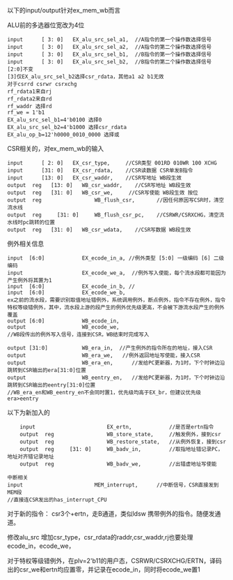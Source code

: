以下的input/output针对ex_mem_wb而言

ALU前的多选器位宽改为4位

```
input      [ 3: 0]   EX_alu_src_sel_a1,  //A指令的第一个操作数选择信号
input      [ 3: 0]   EX_alu_src_sel_a2,  //A指令的第二个操作数选择信号
input      [ 3: 0]   EX_alu_src_sel_b1,  //B指令的第一个操作数选择信号
input      [ 3: 0]   EX_alu_src_sel_b2,  //B指令的第二个操作数选择信号
[2:0]不变
[3]仅EX_alu_src_sel_b2选择csr_rdata，其他a1 a2 b1无效
对于csrrd csrwr csrxchg
rf_rdata1来自rj
rf_rdata2来自rd
rf_waddr 选择rd
rf_we = 1'b1
EX_alu_src_sel_b1=4'b0100 选择0
EX_alu_src_sel_b2=4'b1000 选择csr_rdata
EX_alu_op_b=12'h0000_0010_0000 选择或
```

  CSR相关的，对ex_mem_wb的输入

```
input      [ 2: 0]   EX_csr_type,     //CSR类型 001RD 010WR 100 XCHG 
input      [31: 0]   EX_csr_rdata,    //CSR读数据 CSR单发B指令
input      [13: 0]   EX_csr_waddr,    //CSR写地址 WB段生效
output  reg   [13: 0]   WB_csr_waddr,    //CSR写地址 WB段生效
output  reg   [31: 0]   WB_csr_we,     //CSR写使能 WB段生效 按位 
output  reg                 WB_flush_csr,       //因任何原因写CSR时，清空流水线
output  reg     [31: 0]     WB_flush_csr_pc,    //CSRWR/CSRXCHG，清空流水线时pc跳转的位置
output  reg   [31: 0]   WB_csr_wdata,    //CSR写数据 WB段生效
```

例外相关信息

```
input  [6:0]           	EX_ecode_in_a, //例外类型 [5:0] 一级编码 [6] 二级编码
input					EX_ecode_we_a, 	//例外写入使能，每个流水段都可能因为产生例外将其置为1
input  [6:0]			EX_ecode_in_b, //
input  [6:0]			EX_ecode_we_b,
ex之前的流水段，需要识别取值地址错例外，系统调用例外，断点例外，指令不存在例外，指令特权等级错例外，其中，流水段上游的段产生的例外优先级更高，不会被下游流水段产生的例外覆盖
output [6:0]			WB_ecode_in,
output   				WB_ecode_we,
//WB段传出的例外写入信号，连接到CSR，WB结束时完成写入
```

```
output [31:0]           WB_era_in,	//产生例外的指令所在的地址，接入CSR
output                  WB_era_we,   //例外返回地址写使能，接入CSR
output					WB_era_en,		//发给PC更新器，为1时，下个时钟边沿跳转到CSR输出的era[31:0]位置
output					WB_eentry_en,	//发给PC更新器，为1时，下个时钟边沿跳转到CSR输出的eentry[31:0]位置
//WB_era_en和WB_eentry_en不会同时置1，优先级均高于EX_br，但建议优先级era>eentry
```

以下为新加入的

```
    input                       EX_ertn,            //是否是ertn指令   
    output  reg                 WB_store_state,     //触发例外，接到csr
    output  reg                 WB_restore_state,   //从例外恢复，接到csr
    output  reg     [31: 0]     WB_badv_in,         //取指地址错记录PC，地址对齐错记录地址
    output  reg                 WB_badv_we,         //出错虚地址写使能
```

```
中断相关
input                       MEM_interrupt,      //中断信号，CSR直接发到MEM段
//直接连CSR发出的has_interrupt_CPU
```





对于新的指令：
csr3个+ertn，走B通道，类似ldsw
携带例外的指令。随便发通道。


修改alu_src
增加csr_type，csr_rdata的raddr,csr_waddr,rj也要处理
ecode_in，ecode_we，



对于特权等级错例外，在plv=2'b11的用户态，CSRWR/CSRXCHG/ERTN，译码出的csr_we和ertn均应置零，并记录在ecode_in，同时将ecode_we置1





